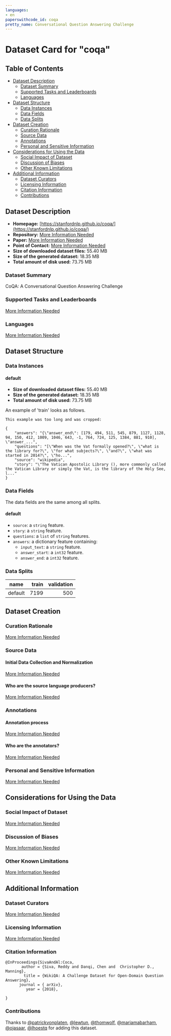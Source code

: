 ```yaml
---
languages:
- en
paperswithcode_id: coqa
pretty_name: Conversational Question Answering Challenge
---
```


# Dataset Card for "coqa"

## Table of Contents
- [Dataset Description](#dataset-description)
  - [Dataset Summary](#dataset-summary)
  - [Supported Tasks and Leaderboards](#supported-tasks-and-leaderboards)
  - [Languages](#languages)
- [Dataset Structure](#dataset-structure)
  - [Data Instances](#data-instances)
  - [Data Fields](#data-fields)
  - [Data Splits](#data-splits)
- [Dataset Creation](#dataset-creation)
  - [Curation Rationale](#curation-rationale)
  - [Source Data](#source-data)
  - [Annotations](#annotations)
  - [Personal and Sensitive Information](#personal-and-sensitive-information)
- [Considerations for Using the Data](#considerations-for-using-the-data)
  - [Social Impact of Dataset](#social-impact-of-dataset)
  - [Discussion of Biases](#discussion-of-biases)
  - [Other Known Limitations](#other-known-limitations)
- [Additional Information](#additional-information)
  - [Dataset Curators](#dataset-curators)
  - [Licensing Information](#licensing-information)
  - [Citation Information](#citation-information)
  - [Contributions](#contributions)

## Dataset Description

- **Homepage:** [https://stanfordnlp.github.io/coqa/](https://stanfordnlp.github.io/coqa/)
- **Repository:** [More Information Needed](https://github.com/huggingface/datasets/blob/master/CONTRIBUTING.md#how-to-contribute-to-the-dataset-cards)
- **Paper:** [More Information Needed](https://github.com/huggingface/datasets/blob/master/CONTRIBUTING.md#how-to-contribute-to-the-dataset-cards)
- **Point of Contact:** [More Information Needed](https://github.com/huggingface/datasets/blob/master/CONTRIBUTING.md#how-to-contribute-to-the-dataset-cards)
- **Size of downloaded dataset files:** 55.40 MB
- **Size of the generated dataset:** 18.35 MB
- **Total amount of disk used:** 73.75 MB

### Dataset Summary

CoQA: A Conversational Question Answering Challenge

### Supported Tasks and Leaderboards

[More Information Needed](https://github.com/huggingface/datasets/blob/master/CONTRIBUTING.md#how-to-contribute-to-the-dataset-cards)

### Languages

[More Information Needed](https://github.com/huggingface/datasets/blob/master/CONTRIBUTING.md#how-to-contribute-to-the-dataset-cards)

## Dataset Structure

### Data Instances

#### default

- **Size of downloaded dataset files:** 55.40 MB
- **Size of the generated dataset:** 18.35 MB
- **Total amount of disk used:** 73.75 MB

An example of 'train' looks as follows.
```
This example was too long and was cropped:

{
    "answers": "{\"answer_end\": [179, 494, 511, 545, 879, 1127, 1128, 94, 150, 412, 1009, 1046, 643, -1, 764, 724, 125, 1384, 881, 910], \"answer_...",
    "questions": "[\"When was the Vat formally opened?\", \"what is the library for?\", \"for what subjects?\", \"and?\", \"what was started in 2014?\", \"ho...",
    "source": "wikipedia",
    "story": "\"The Vatican Apostolic Library (), more commonly called the Vatican Library or simply the Vat, is the library of the Holy See, l..."
}
```

### Data Fields

The data fields are the same among all splits.

#### default
- `source`: a `string` feature.
- `story`: a `string` feature.
- `questions`: a `list` of `string` features.
- `answers`: a dictionary feature containing:
  - `input_text`: a `string` feature.
  - `answer_start`: a `int32` feature.
  - `answer_end`: a `int32` feature.

### Data Splits

| name  |train|validation|
|-------|----:|---------:|
|default| 7199|       500|

## Dataset Creation

### Curation Rationale

[More Information Needed](https://github.com/huggingface/datasets/blob/master/CONTRIBUTING.md#how-to-contribute-to-the-dataset-cards)

### Source Data

#### Initial Data Collection and Normalization

[More Information Needed](https://github.com/huggingface/datasets/blob/master/CONTRIBUTING.md#how-to-contribute-to-the-dataset-cards)

#### Who are the source language producers?

[More Information Needed](https://github.com/huggingface/datasets/blob/master/CONTRIBUTING.md#how-to-contribute-to-the-dataset-cards)

### Annotations

#### Annotation process

[More Information Needed](https://github.com/huggingface/datasets/blob/master/CONTRIBUTING.md#how-to-contribute-to-the-dataset-cards)

#### Who are the annotators?

[More Information Needed](https://github.com/huggingface/datasets/blob/master/CONTRIBUTING.md#how-to-contribute-to-the-dataset-cards)

### Personal and Sensitive Information

[More Information Needed](https://github.com/huggingface/datasets/blob/master/CONTRIBUTING.md#how-to-contribute-to-the-dataset-cards)

## Considerations for Using the Data

### Social Impact of Dataset

[More Information Needed](https://github.com/huggingface/datasets/blob/master/CONTRIBUTING.md#how-to-contribute-to-the-dataset-cards)

### Discussion of Biases

[More Information Needed](https://github.com/huggingface/datasets/blob/master/CONTRIBUTING.md#how-to-contribute-to-the-dataset-cards)

### Other Known Limitations

[More Information Needed](https://github.com/huggingface/datasets/blob/master/CONTRIBUTING.md#how-to-contribute-to-the-dataset-cards)

## Additional Information

### Dataset Curators

[More Information Needed](https://github.com/huggingface/datasets/blob/master/CONTRIBUTING.md#how-to-contribute-to-the-dataset-cards)

### Licensing Information

[More Information Needed](https://github.com/huggingface/datasets/blob/master/CONTRIBUTING.md#how-to-contribute-to-the-dataset-cards)

### Citation Information

```
@InProceedings{SivaAndAl:Coca,
       author = {Siva, Reddy and Danqi, Chen and  Christopher D., Manning},
        title = {WikiQA: A Challenge Dataset for Open-Domain Question Answering},
      journal = { arXiv},
         year = {2018},

}

```


### Contributions

Thanks to [@patrickvonplaten](https://github.com/patrickvonplaten), [@lewtun](https://github.com/lewtun), [@thomwolf](https://github.com/thomwolf), [@mariamabarham](https://github.com/mariamabarham), [@ojasaar](https://github.com/ojasaar), [@lhoestq](https://github.com/lhoestq) for adding this dataset.

